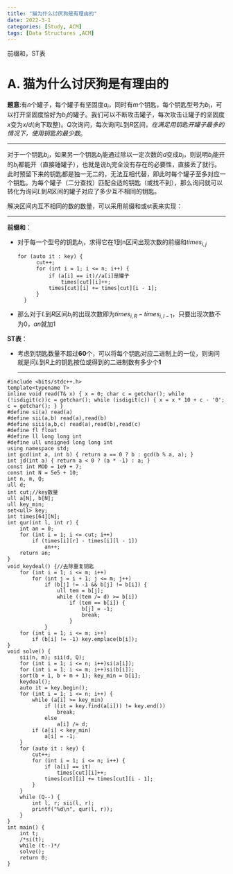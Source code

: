 ```yaml
---
title: "猫为什么讨厌狗是有理由的"
date: 2022-3-1
categories: [Study, ACM]
tags: [Data Structures ,ACM]
---
```


前缀和，ST表

<!-- more -->

# A. 猫为什么讨厌狗是有理由的 

**题意**:有$n$个罐子，每个罐子有坚固度$a_i$，同时有$m$个钥匙，每个钥匙型号为$b_i$，可以打开坚固度恰好为$b_i$的罐子。我们可以不断攻击罐子，每次攻击让罐子的坚固度$x$变为$x/d$(向下取整)。$Q$次询问，每次询问$L$到$R$区间，*在满足用钥匙开罐子最多的情况下，使用钥匙的最少数*。

***

对于一个钥匙$b_i$，如果另一个钥匙$b_i$能通过除以一定次数的$d$变成$b_i$，则说明$b_i$能开的$b_i$都能开（直接锤罐子），也就是说$b_i$完全没有存在的必要性，直接丢了就行。此时预留下来的钥匙都是独一无二的，无法互相代替，即此时每个罐子至多对应一个钥匙。为每个罐子（二分查找）匹配合适的钥匙（或找不到），那么询问就可以转化为询问$L$到$R$区间的罐子对应了多少互不相同的钥匙。

解决区间内互不相同的数的数量，可以采用前缀和或st表来实现：

***

  **前缀和**：

* 对于每一个型号的钥匙$b_i$，求得它在1到n区间出现次数的前缀和$times_{i,j}$

  ```
  for (auto it : key) {
  		cut++;
  		for (int i = 1; i <= n; i++) {
  			if (a[i] == it)//a[i]是罐子
  				times[cut][i]++;
  			times[cut][i] += times[cut][i - 1];
  		}
  	}
  ```

* 那么对于$L$到$R$区间$b_i$的出现次数即为$times_{i,R} -times_{i,l-1}$，只要出现次数不为$0$，$an$就加$1$

**ST表**：

* 考虑到钥匙数量不超过**60**个，可以将每个钥匙对应二进制上的一位，则询问就是问$L$到$R$上的钥匙按位或得到的二进制数有多少个**1** 

  ***

```
#include <bits/stdc++.h>
template<typename T>
inline void read(T& x) { x = 0; char c = getchar(); while (!isdigit(c))c = getchar(); while (isdigit(c)) { x = x * 10 + c - '0'; c = getchar(); } }
#define si(a) read(a)
#define sii(a,b) read(a),read(b)
#define siii(a,b,c) read(a),read(b),read(c)
#define fl float
#define ll long long int
#define ull unsigned long long int
using namespace std;
int gcd(int a, int b) { return a == 0 ? b : gcd(b % a, a); }
int jd(int a) { return a < 0 ? (a * -1) : a; }
const int MOD = 1e9 + 7;
const int N = 5e5 + 10;
int n, m, Q;
ull d;
int cut;//key数量
ull a[N], b[N];
ull key_min;
set<ull> key;
int times[64][N];
int qur(int l, int r) {
	int an = 0;
	for (int i = 1; i <= cut; i++)
		if (times[i][r] - times[i][l - 1])
			an++;
	return an;
}
void keydeal() {//去除重复钥匙
	for (int i = 1; i <= m; i++)
		for (int j = i + 1; j <= m; j++)
			if (b[j] != -1 && b[j] != b[i]) {
				ull tem = b[j];
				while ((tem /= d) >= b[i])
					if (tem == b[i]) {
						b[j] = -1; 
						break;
					}
			}
	for (int i = 1; i <= m; i++)
		if (b[i] != -1) key.emplace(b[i]);
}
void solve() {
	sii(n, m); sii(d, Q);
	for (int i = 1; i <= n; i++)si(a[i]);
	for (int i = 1; i <= m; i++)si(b[i]);
	sort(b + 1, b + m + 1); key_min = b[1];
	keydeal();
	auto it = key.begin();
	for (int i = 1; i <= n; i++) {
		while (a[i] >= key_min) 
			if ((it = key.find(a[i])) != key.end()) 
				break;
			else
				a[i] /= d;
		if (a[i] < key_min)
			a[i] = -1;
	}
	for (auto it : key) {
		cut++;
		for (int i = 1; i <= n; i++) {
			if (a[i] == it)
				times[cut][i]++;
			times[cut][i] += times[cut][i - 1];
		}
	}
	while (Q--) {
		int l, r; sii(l, r);
		printf("%d\n", qur(l, r));
	}
}
int main() {
	int t;
	/*si(t);
	while (t--)*/
	solve();
	return 0;
}
```

